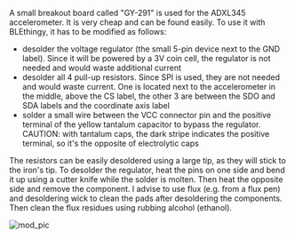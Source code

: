 A small breakout board called "GY-291" is used for the ADXL345 accelerometer. It is very cheap and can be found easily. To use it with BLEthingy, it has to be modified as follows:
* desolder the voltage regulator (the small 5-pin device next to the GND label). Since it will be powered by a 3V coin cell, the regulator is not needed and would waste additional current
* desolder all 4 pull-up resistors. Since SPI is used, they are not needed and would waste current. One is located next to the accelerometer in the middle, above the CS label, the other 3 are between the SDO and SDA labels and the coordinate axis label
* solder a small wire between the VCC connector pin and the positive terminal of the yellow tantalum capacitor to bypass the regulator. CAUTION: with tantalum caps, the dark stripe indicates the positive terminal, so it's the opposite of electrolytic caps

The resistors can be easily desoldered using a large tip, as they will stick to the iron's tip. To desolder the regulator, heat the pins on one side and bend it up using a cutter knife while the solder is molten. Then heat the opposite side and remove the component.
I advise to use flux (e.g. from a flux pen) and desoldering wick to clean the pads after desoldering the components. Then clean the flux residues using rubbing alcohol (ethanol).

![mod_pic](https://github.com/MarcelMG/BLE_thingy/raw/master/hardware/gy-291_mod_pic.jpg)
